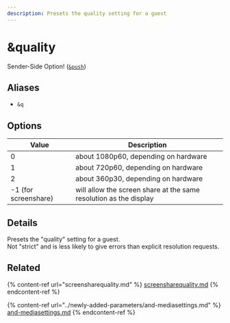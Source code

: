 ```yaml
---
description: Presets the quality setting for a guest
---
```


# \&quality

Sender-Side Option! ([`&push`](push.md))

## Aliases

* `&q`

## Options

| Value                | Description                                                       |
| -------------------- | ----------------------------------------------------------------- |
| 0                    | about 1080p60, depending on hardware                              |
| 1                    | about 720p60, depending on hardware                               |
| 2                    | about 360p30, depending on hardware                               |
| -1 (for screenshare) | will allow the screen share at the same resolution as the display |

## Details

Presets the "quality" setting for a guest.\
Not "strict" and is less likely to give errors than explicit resolution requests.

## Related

{% content-ref url="screensharequality.md" %}
[screensharequality.md](screensharequality.md)
{% endcontent-ref %}

{% content-ref url="../newly-added-parameters/and-mediasettings.md" %}
[and-mediasettings.md](../newly-added-parameters/and-mediasettings.md)
{% endcontent-ref %}
